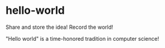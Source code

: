 # hello-world
Share and store the idea! Record the world!

"Hello world" is a time-honored tradition in computer science! 
